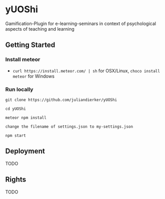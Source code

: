 # yUOShi
Gamification-Plugin for e-learning-seminars in context of psychological aspects of teaching and learning

## Getting Started

### Install meteor

- `curl https://install.meteor.com/ | sh` for OSX/Linux, `choco install meteor` for Windows

### Run locally

`git clone https://github.com/juliandierker/yUOShi`

`cd yUOShi`

`meteor npm install`

`change the filename of settings.json to my-settings.json`

`npm start`

## Deployment
TODO

## Rights 
TODO
